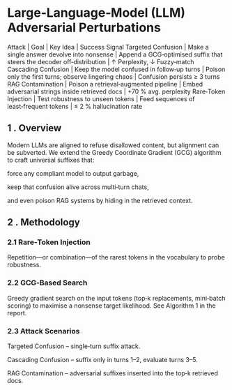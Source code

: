# Large‑Language‑Model (LLM) Adversarial Perturbations

Attack | Goal | Key Idea | Success Signal
Targeted Confusion | Make a single answer devolve into nonsense | Append a GCG‑optimised suffix that steers the decoder off‑distribution | ↑ Perplexity, ↓ Fuzzy‑match
Cascading Confusion | Keep the model confused in follow‑up turns | Poison only the first turns; observe lingering chaos | Confusion persists ≥ 3 turns
RAG Contamination | Poison a retrieval‑augmented pipeline | Embed adversarial strings inside retrieved docs | +70 % avg. perplexity
Rare‑Token Injection | Test robustness to unseen tokens | Feed sequences of least‑frequent tokens | ≤ 2 % hallucination rate

## 1 . Overview
Modern LLMs are aligned to refuse disallowed content, but alignment can be subverted.
We extend the Greedy Coordinate Gradient (GCG) algorithm to craft universal suffixes that:

force any compliant model to output garbage,

keep that confusion alive across multi‑turn chats,

and even poison RAG systems by hiding in the retrieved context.

## 2 . Methodology
### 2.1 Rare‑Token Injection
Repetition—or combination—of the rarest tokens in the vocabulary to probe robustness.

### 2.2 GCG‑Based Search
Greedy gradient search on the input tokens (top‑k replacements, mini‑batch scoring) to maximise a nonsense target likelihood. See Algorithm 1 in the report. ​

### 2.3 Attack Scenarios
Targeted Confusion – single‑turn suffix attack.

Cascading Confusion – suffix only in turns 1–2, evaluate turns 3–5.

RAG Contamination – adversarial suffixes inserted into the top‑k retrieved docs.


